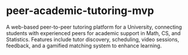 # peer-academic-tutoring-mvp
A web-based peer-to-peer tutoring platform for a University, connecting students with experienced peers for academic support in Math, CS, and Statistics. Features include tutor discovery, scheduling, video sessions, feedback, and a gamified matching system to enhance learning.
